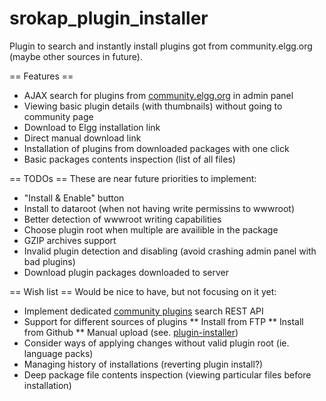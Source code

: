 srokap_plugin_installer
=======================

Plugin to search and instantly install plugins got from community.elgg.org (maybe other sources in future).

== Features ==
* AJAX search for plugins from [community.elgg.org](http://community.elgg.org) in admin panel
* Viewing basic plugin details (with thumbnails) without going to community page
* Download to Elgg installation link
* Direct manual download link
* Installation of plugins from downloaded packages with one click
* Basic packages contents inspection (list of all files)

== TODOs ==
These are near future priorities to implement:
* "Install & Enable" button
* Install to dataroot (when not having write permissins to wwwroot)
* Better detection of wwwroot writing capabilities
* Choose plugin root when multiple are availible in the package
* GZIP archives support
* Invalid plugin detection and disabling (avoid crashing admin panel with bad plugins)
* Download plugin packages downloaded to server

== Wish list ==
Would be nice to have, but not focusing on it yet:
* Implement dedicated [community plugins](https://github.com/Srokap/community_plugins) search REST API
* Support for different sources of plugins
** Install from FTP
** Install from Github
** Manual upload (see. [plugin-installer](http://community.elgg.org/plugins/835357/2.1/plugin-installer))
* Consider ways of applying changes without valid plugin root (ie. language packs)
* Managing history of installations (reverting plugin install?)
* Deep package file contents inspection (viewing particular files before installation)
